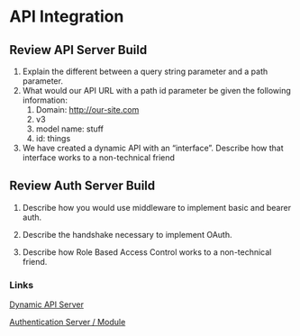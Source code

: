 # API Integration

## Review API Server Build
1. Explain the different between a query string parameter and a path parameter.
2. What would our API URL with a path id parameter be given the following information:
    1. Domain: http://our-site.com
    2. v3
    3. model name: stuff
    4. id: things
3. We have created a dynamic API with an “interface”. Describe how that interface works to a non-technical friend

## Review Auth Server Build
1. Describe how you would use middleware to implement basic and bearer auth.

2. Describe the handshake necessary to implement OAuth.

3. Describe how Role Based Access Control works to a non-technical friend.

### Links
[Dynamic API Server](https://codefellows.github.io/code-401-javascript-guide/curriculum/apps-and-libraries/api-server/)

[Authentication Server / Module](https://codefellows.github.io/code-401-javascript-guide/curriculum/apps-and-libraries/auth-server/)